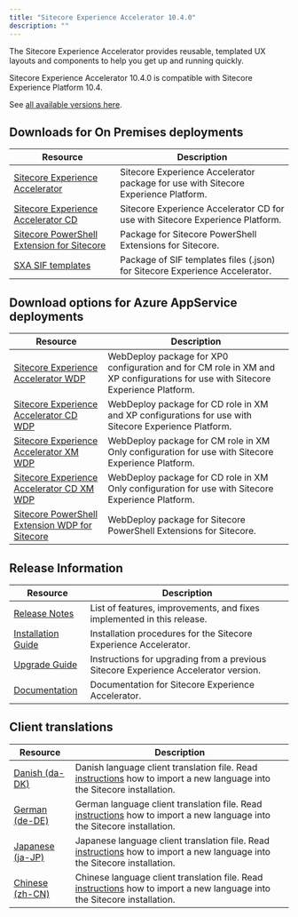 ```yaml
---
title: "Sitecore Experience Accelerator 10.4.0"
description: ""
---
```


The Sitecore Experience Accelerator provides reusable, templated UX layouts and components to help you get up and running quickly.

Sitecore Experience Accelerator 10.4.0 is compatible with Sitecore Experience Platform 10.4.

See [all available versions here](/downloads/Sitecore_Experience_Accelerator).

## Downloads for On Premises deployments

 | Resource | Description |
 | --- | --- |
 | [Sitecore Experience Accelerator](https://scdp.blob.core.windows.net/downloads/Sitecore%20Experience%20Accelerator/10x/Sitecore%20Experience%20Accelerator%201040/Sitecore%20Experience%20Accelerator%2010.4.0%20rev.%2008675.zip) | Sitecore Experience Accelerator package for use with Sitecore Experience Platform. |
 | [Sitecore Experience Accelerator CD](https://scdp.blob.core.windows.net/downloads/Sitecore%20Experience%20Accelerator/10x/Sitecore%20Experience%20Accelerator%201040/Sitecore%20Experience%20Accelerator%2010.4.0%20rev.%2008675%20CD.zip) | Sitecore Experience Accelerator CD for use with Sitecore Experience Platform. |
 | [Sitecore PowerShell Extension for Sitecore](https://scdp.blob.core.windows.net/downloads/Sitecore%20Experience%20Accelerator/10x/Sitecore%20Experience%20Accelerator%201040/Sitecore.PowerShell.Extensions-7.0-IAR.zip) | Package for Sitecore PowerShell Extensions for Sitecore. |
 | [SXA SIF templates](https://scdp.blob.core.windows.net/downloads/Sitecore%20Experience%20Accelerator/10x/Sitecore%20Experience%20Accelerator%201040/SXA%20SIF%20Templates%2010.4.0%20rev.%2008675.zip) | Package of SIF templates files (.json) for Sitecore Experience Accelerator. |

## Download options for Azure AppService deployments

 | Resource | Description |
 | --- | --- |
 | [Sitecore Experience Accelerator WDP](https://scdp.blob.core.windows.net/downloads/Sitecore%20Experience%20Accelerator/10x/Sitecore%20Experience%20Accelerator%201040/Sitecore%20Experience%20Accelerator%2010.4.0%20rev.%2008675.scwdp.zip) | WebDeploy package for XP0 configuration and for CM role in XM and XP configurations for use with Sitecore Experience Platform. |
 | [Sitecore Experience Accelerator CD WDP](https://scdp.blob.core.windows.net/downloads/Sitecore%20Experience%20Accelerator/10x/Sitecore%20Experience%20Accelerator%201040/Sitecore%20Experience%20Accelerator%2010.4.0%20rev.%2008675%20CD.scwdp.zip) | WebDeploy package for CD role in XM and XP configurations for use with Sitecore Experience Platform. |
 | [Sitecore Experience Accelerator XM WDP](https://scdp.blob.core.windows.net/downloads/Sitecore%20Experience%20Accelerator/10x/Sitecore%20Experience%20Accelerator%201040/Sitecore%20Experience%20Accelerator%20XM%2010.4.0%20rev.%2008675.scwdp.zip) | WebDeploy package for CM role in XM Only configuration for use with Sitecore Experience Platform. |
 | [Sitecore Experience Accelerator CD XM WDP](https://scdp.blob.core.windows.net/downloads/Sitecore%20Experience%20Accelerator/10x/Sitecore%20Experience%20Accelerator%201040/Sitecore%20Experience%20Accelerator%20XM%2010.4.0%20rev.%2008675%20CD.scwdp.zip) | WebDeploy package for CD role in XM Only configuration for use with Sitecore Experience Platform. |
 | [Sitecore PowerShell Extension WDP for Sitecore](https://scdp.blob.core.windows.net/downloads/Sitecore%20Experience%20Accelerator/10x/Sitecore%20Experience%20Accelerator%201040/Sitecore.PowerShell.Extensions-7.0-IAR.scwdp.zip) | WebDeploy package for Sitecore PowerShell Extensions for Sitecore. |

## Release Information

 | Resource | Description |
 | --- | --- |
 | [Release Notes](/downloads/Sitecore_Experience_Accelerator/10x/Sitecore_Experience_Accelerator_1040/Release_Notes) | List of features, improvements, and fixes implemented in this release. |
 | [Installation Guide](https://scdp.blob.core.windows.net/downloads/Sitecore%20Experience%20Accelerator/10x/Sitecore%20Experience%20Accelerator%201040/SXA_10_4_0_installation_guide-pdf-en.pdf) | Installation procedures for the Sitecore Experience Accelerator. |
 | [Upgrade Guide](https://scdp.blob.core.windows.net/downloads/Sitecore%20Experience%20Accelerator/10x/Sitecore%20Experience%20Accelerator%201040/SXA_10_4_0_upgrade_guide-pdf-en.pdf) | Instructions for upgrading from a previous Sitecore Experience Accelerator version. |
 | [Documentation](https://doc.sitecore.com/developers/sxa/104/sitecore-experience-accelerator/en/index-en.html) | Documentation for Sitecore Experience Accelerator. |

## Client translations

 | Resource | Description |
 | --- | --- |
 | [Danish (da-DK)](https://scdp.blob.core.windows.net/downloads/Sitecore%20Experience%20Accelerator/10x/Sitecore%20Experience%20Accelerator%201040/Sitecore%20Experience%20Accelerator%2010.4.0%20rev.%2008675%20(da-DK).zip) | Danish language client translation file. Read [instructions](https://doc.sitecore.com/xp/en/developers/sxa/104/sitecore-experience-accelerator/install-a-translation-file-for-sxa.html) how to import a new language into the Sitecore installation. |
 | [German (de-DE)](https://scdp.blob.core.windows.net/downloads/Sitecore%20Experience%20Accelerator/10x/Sitecore%20Experience%20Accelerator%201040/Sitecore%20Experience%20Accelerator%2010.4.0%20rev.%2008675%20(de-DE).zip) | German language client translation file. Read [instructions](https://doc.sitecore.com/xp/en/developers/sxa/104/sitecore-experience-accelerator/install-a-translation-file-for-sxa.html) how to import a new language into the Sitecore installation. |
 | [Japanese (ja-JP)](https://scdp.blob.core.windows.net/downloads/Sitecore%20Experience%20Accelerator/10x/Sitecore%20Experience%20Accelerator%201040/Sitecore%20Experience%20Accelerator%2010.4.0%20rev.%2008675%20(ja-JP).zip) | Japanese language client translation file. Read [instructions](https://doc.sitecore.com/xp/en/developers/sxa/104/sitecore-experience-accelerator/install-a-translation-file-for-sxa.html) how to import a new language into the Sitecore installation. |
 | [Chinese (zh-CN)](https://scdp.blob.core.windows.net/downloads/Sitecore%20Experience%20Accelerator/10x/Sitecore%20Experience%20Accelerator%201040/Sitecore%20Experience%20Accelerator%2010.4.0%20rev.%2008675%20(zh-CN).zip) | Chinese language client translation file. Read [instructions](https://doc.sitecore.com/xp/en/developers/sxa/104/sitecore-experience-accelerator/install-a-translation-file-for-sxa.html) how to import a new language into the Sitecore installation. |
